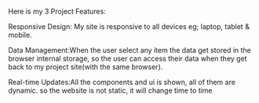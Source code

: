 Here is my 3 Project Features: 

Responsive Design: My site is responsive to all devices eg; laptop, tablet & mobile.

Data Management:When the user select any item the data get stored in the browser internal storage, so the user can access their data when they get back to my project site(with the same browser).

Real-time Updates:All the components and ui is shown, all of them are dynamic. so the website is not static, it will change time to time
